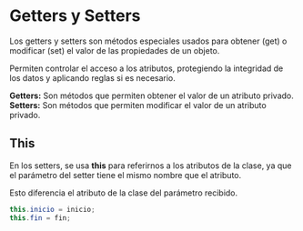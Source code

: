 # Getters y Setters

Los getters y setters son métodos especiales usados para obtener (get) o modificar (set) el valor de las propiedades de un objeto.

Permiten controlar el acceso a los atributos, protegiendo la integridad de los datos y aplicando reglas si es necesario.

**Getters:** Son métodos que permiten obtener el valor de un atributo privado.
**Setters:** Son métodos que permiten modificar el valor de un atributo privado.

## This

En los setters, se usa **this** para referirnos a los atributos de la clase, ya que el parámetro del setter tiene el mismo nombre que el atributo.

Esto diferencia el atributo de la clase del parámetro recibido.

```java
this.inicio = inicio;
this.fin = fin;
```
